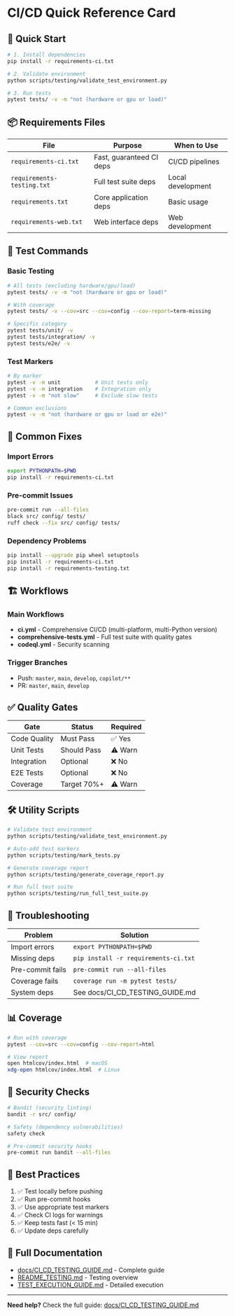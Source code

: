 # CI/CD Quick Reference Card

## 🚀 Quick Start

```bash
# 1. Install dependencies
pip install -r requirements-ci.txt

# 2. Validate environment
python scripts/testing/validate_test_environment.py

# 3. Run tests
pytest tests/ -v -m "not (hardware or gpu or load)"
```

## 📦 Requirements Files

| File | Purpose | When to Use |
|------|---------|-------------|
| `requirements-ci.txt` | Fast, guaranteed CI deps | CI/CD pipelines |
| `requirements-testing.txt` | Full test suite deps | Local development |
| `requirements.txt` | Core application deps | Basic usage |
| `requirements-web.txt` | Web interface deps | Web development |

## 🧪 Test Commands

### Basic Testing
```bash
# All tests (excluding hardware/gpu/load)
pytest tests/ -v -m "not (hardware or gpu or load)"

# With coverage
pytest tests/ -v --cov=src --cov=config --cov-report=term-missing

# Specific category
pytest tests/unit/ -v
pytest tests/integration/ -v
pytest tests/e2e/ -v
```

### Test Markers
```bash
# By marker
pytest -v -m unit           # Unit tests only
pytest -v -m integration    # Integration only
pytest -v -m "not slow"     # Exclude slow tests

# Common exclusions
pytest -v -m "not (hardware or gpu or load or e2e)"
```

## 🔧 Common Fixes

### Import Errors
```bash
export PYTHONPATH=$PWD
pip install -r requirements-ci.txt
```

### Pre-commit Issues
```bash
pre-commit run --all-files
black src/ config/ tests/
ruff check --fix src/ config/ tests/
```

### Dependency Problems
```bash
pip install --upgrade pip wheel setuptools
pip install -r requirements-ci.txt
pip install -r requirements-testing.txt
```

## 🏗️ Workflows

### Main Workflows
- **ci.yml** - Comprehensive CI/CD (multi-platform, multi-Python version)
- **comprehensive-tests.yml** - Full test suite with quality gates
- **codeql.yml** - Security scanning

### Trigger Branches
- Push: `master`, `main`, `develop`, `copilot/**`
- PR: `master`, `main`, `develop`

## ✅ Quality Gates

| Gate | Status | Required |
|------|--------|----------|
| Code Quality | Must Pass | ✅ Yes |
| Unit Tests | Should Pass | ⚠️ Warn |
| Integration | Optional | ❌ No |
| E2E Tests | Optional | ❌ No |
| Coverage | Target 70%+ | ⚠️ Warn |

## 🛠️ Utility Scripts

```bash
# Validate test environment
python scripts/testing/validate_test_environment.py

# Auto-add test markers
python scripts/testing/mark_tests.py

# Generate coverage report
python scripts/testing/generate_coverage_report.py

# Run full test suite
python scripts/testing/run_full_test_suite.py
```

## 🐛 Troubleshooting

| Problem | Solution |
|---------|----------|
| Import errors | `export PYTHONPATH=$PWD` |
| Missing deps | `pip install -r requirements-ci.txt` |
| Pre-commit fails | `pre-commit run --all-files` |
| Coverage fails | `coverage run -m pytest tests/` |
| System deps | See docs/CI_CD_TESTING_GUIDE.md |

## 📊 Coverage

```bash
# Run with coverage
pytest --cov=src --cov=config --cov-report=html

# View report
open htmlcov/index.html  # macOS
xdg-open htmlcov/index.html  # Linux
```

## 🔐 Security Checks

```bash
# Bandit (security linting)
bandit -r src/ config/

# Safety (dependency vulnerabilities)
safety check

# Pre-commit security hooks
pre-commit run bandit --all-files
```

## 🎯 Best Practices

1. ✅ Test locally before pushing
2. ✅ Run pre-commit hooks
3. ✅ Use appropriate test markers
4. ✅ Check CI logs for warnings
5. ✅ Keep tests fast (< 15 min)
6. ✅ Update deps carefully

## 📖 Full Documentation

- [docs/CI_CD_TESTING_GUIDE.md](./CI_CD_TESTING_GUIDE.md) - Complete guide
- [README_TESTING.md](../README_TESTING.md) - Testing overview
- [TEST_EXECUTION_GUIDE.md](../TEST_EXECUTION_GUIDE.md) - Detailed execution

---

**Need help?** Check the full guide: [docs/CI_CD_TESTING_GUIDE.md](./CI_CD_TESTING_GUIDE.md)
